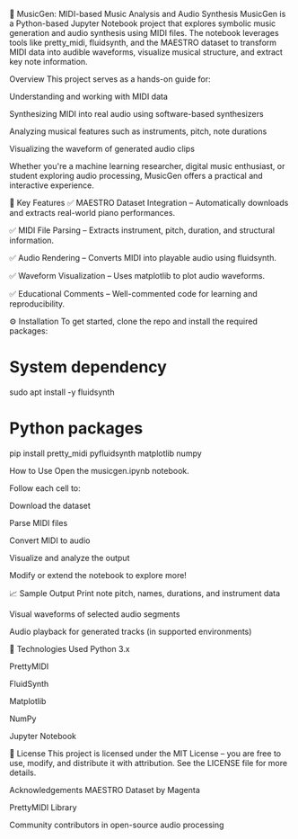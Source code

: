 🎵 MusicGen: MIDI-based Music Analysis and Audio Synthesis
MusicGen is a Python-based Jupyter Notebook project that explores symbolic music generation and audio synthesis using MIDI files. The notebook leverages tools like pretty_midi, fluidsynth, and the MAESTRO dataset to transform MIDI data into audible waveforms, visualize musical structure, and extract key note information.

Overview
This project serves as a hands-on guide for:

Understanding and working with MIDI data

Synthesizing MIDI into real audio using software-based synthesizers

Analyzing musical features such as instruments, pitch, note durations

Visualizing the waveform of generated audio clips

Whether you're a machine learning researcher, digital music enthusiast, or student exploring audio processing, MusicGen offers a practical and interactive experience.

📂 Key Features
✅ MAESTRO Dataset Integration – Automatically downloads and extracts real-world piano performances.

✅ MIDI File Parsing – Extracts instrument, pitch, duration, and structural information.

✅ Audio Rendering – Converts MIDI into playable audio using fluidsynth.

✅ Waveform Visualization – Uses matplotlib to plot audio waveforms.

✅ Educational Comments – Well-commented code for learning and reproducibility.

⚙️ Installation
To get started, clone the repo and install the required packages:
# System dependency
sudo apt install -y fluidsynth

# Python packages
pip install pretty_midi pyfluidsynth matplotlib numpy

 How to Use
Open the musicgen.ipynb notebook.

Follow each cell to:

Download the dataset

Parse MIDI files

Convert MIDI to audio

Visualize and analyze the output

Modify or extend the notebook to explore more!

📈 Sample Output
Print note pitch, names, durations, and instrument data

Visual waveforms of selected audio segments

Audio playback for generated tracks (in supported environments)

🧰 Technologies Used
Python 3.x

PrettyMIDI

FluidSynth

Matplotlib

NumPy

Jupyter Notebook

📄 License
This project is licensed under the MIT License – you are free to use, modify, and distribute it with attribution. See the LICENSE file for more details.

Acknowledgements
MAESTRO Dataset by Magenta

PrettyMIDI Library

Community contributors in open-source audio processing
